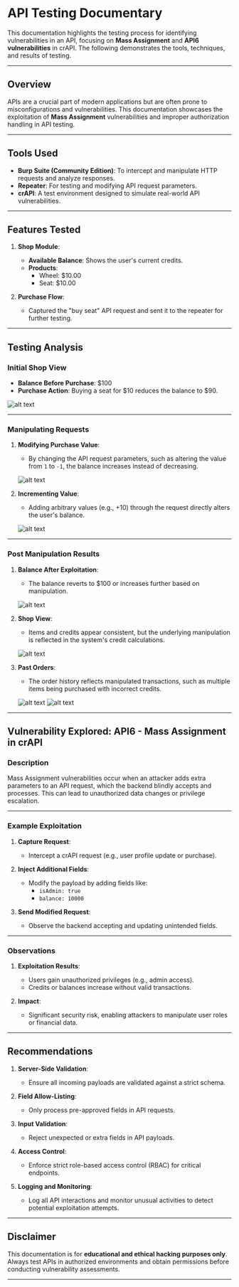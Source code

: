 # API Testing Documentary

This documentation highlights the testing process for identifying vulnerabilities in an API, focusing on **Mass Assignment** and **API6 vulnerabilities** in crAPI. The following demonstrates the tools, techniques, and results of testing.

---

## Overview

APIs are a crucial part of modern applications but are often prone to misconfigurations and vulnerabilities. This documentation showcases the exploitation of **Mass Assignment** vulnerabilities and improper authorization handling in API testing.

---

## Tools Used

- **Burp Suite (Community Edition)**: To intercept and manipulate HTTP requests and analyze responses.
- **Repeater**: For testing and modifying API request parameters.
- **crAPI**: A test environment designed to simulate real-world API vulnerabilities.

---

## Features Tested

1. **Shop Module**:
   - **Available Balance**: Shows the user's current credits.
   - **Products**: 
     - Wheel: $10.00
     - Seat: $10.00

2. **Purchase Flow**:
   - Captured the "buy seat" API request and sent it to the repeater for further testing.

---

## Testing Analysis

### Initial Shop View

- **Balance Before Purchase**: $100
- **Purchase Action**: Buying a seat for $10 reduces the balance to $90.

![alt text](image-2.png)

---

### Manipulating Requests

1. **Modifying Purchase Value**:
   - By changing the API request parameters, such as altering the value from `1` to `-1`, the balance increases instead of decreasing.

   ![alt text](image.png)

2. **Incrementing Value**:
   - Adding arbitrary values (e.g., +10) through the request directly alters the user's balance.

   ![alt text](image-1.png)

---

### Post Manipulation Results

1. **Balance After Exploitation**:
   - The balance reverts to $100 or increases further based on manipulation.

   ![alt text](image-3.png)

2. **Shop View**:
   - Items and credits appear consistent, but the underlying manipulation is reflected in the system's credit calculations.

   ![alt text](image-4.png)

3. **Past Orders**:
   - The order history reflects manipulated transactions, such as multiple items being purchased with incorrect credits.

   ![alt text](image-5.png)
   ![alt text](image-6.png)

---

## Vulnerability Explored: API6 - Mass Assignment in crAPI

### Description

Mass Assignment vulnerabilities occur when an attacker adds extra parameters to an API request, which the backend blindly accepts and processes. This can lead to unauthorized data changes or privilege escalation.

---

### Example Exploitation

1. **Capture Request**:
   - Intercept a crAPI request (e.g., user profile update or purchase).

2. **Inject Additional Fields**:
   - Modify the payload by adding fields like:
     - `isAdmin: true`
     - `balance: 10000`

3. **Send Modified Request**:
   - Observe the backend accepting and updating unintended fields.

---

### Observations

1. **Exploitation Results**:
   - Users gain unauthorized privileges (e.g., admin access).
   - Credits or balances increase without valid transactions.

2. **Impact**:
   - Significant security risk, enabling attackers to manipulate user roles or financial data.

---

## Recommendations

1. **Server-Side Validation**:
   - Ensure all incoming payloads are validated against a strict schema.

2. **Field Allow-Listing**:
   - Only process pre-approved fields in API requests.

3. **Input Validation**:
   - Reject unexpected or extra fields in API payloads.

4. **Access Control**:
   - Enforce strict role-based access control (RBAC) for critical endpoints.

5. **Logging and Monitoring**:
   - Log all API interactions and monitor unusual activities to detect potential exploitation attempts.

---

## Disclaimer

This documentation is for **educational and ethical hacking purposes only**. Always test APIs in authorized environments and obtain permissions before conducting vulnerability assessments.

---
